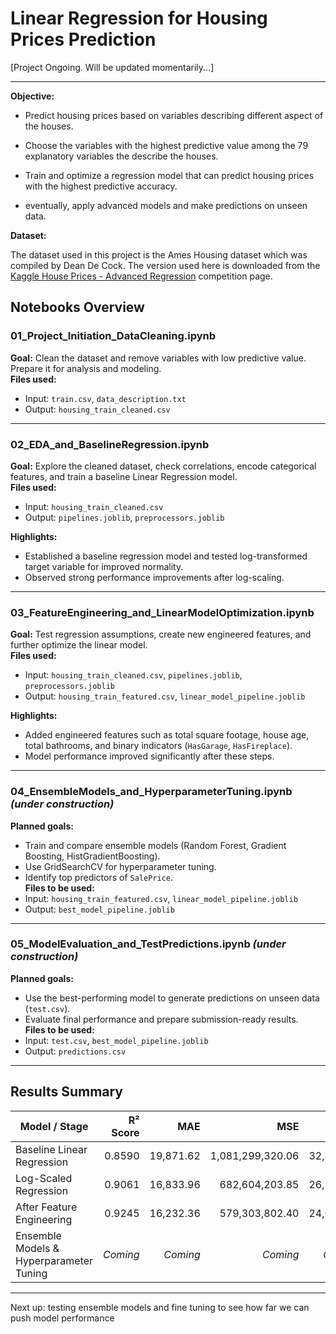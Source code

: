 # **Linear Regression for Housing Prices Prediction**

[Project Ongoing. Will be updated momentarily...]

---

**Objective:**

* Predict housing prices based on variables describing different aspect of the houses.

* Choose the variables with the highest predictive value among the 79 explanatory variables the describe the houses.

* Train and optimize a regression model that can predict housing prices with the highest predictive accuracy.

* eventually, apply advanced models and make predictions on unseen data.

**Dataset:**

The dataset used in this project is the Ames Housing dataset which was compiled by Dean De Cock. The version used here is downloaded from the [Kaggle House Prices - Advanced Regression](https://www.kaggle.com/competitions/house-prices-advanced-regression-techniques/overview) competition page.


## Notebooks Overview

### 01_Project_Initiation_DataCleaning.ipynb
**Goal:** Clean the dataset and remove variables with low predictive value. Prepare it for analysis and modeling.  
**Files used:**  
- Input: `train.csv`, `data_description.txt`  
- Output: `housing_train_cleaned.csv`

---

### 02_EDA_and_BaselineRegression.ipynb
**Goal:** Explore the cleaned dataset, check correlations, encode categorical features, and train a baseline Linear Regression model.  
**Files used:**  
- Input: `housing_train_cleaned.csv`  
- Output: `pipelines.joblib`, `preprocessors.joblib`

**Highlights:**  
- Established a baseline regression model and tested log-transformed target variable for improved normality.  
- Observed strong performance improvements after log-scaling.

---

### 03_FeatureEngineering_and_LinearModelOptimization.ipynb
**Goal:** Test regression assumptions, create new engineered features, and further optimize the linear model.  
**Files used:**  
- Input: `housing_train_cleaned.csv`, `pipelines.joblib`, `preprocessors.joblib`  
- Output: `housing_train_featured.csv`, `linear_model_pipeline.joblib`

**Highlights:**  
- Added engineered features such as total square footage, house age, total bathrooms, and binary indicators (`HasGarage`, `HasFireplace`).  
- Model performance improved significantly after these steps.

---

### 04_EnsembleModels_and_HyperparameterTuning.ipynb *(under construction)*
**Planned goals:**  
- Train and compare ensemble models (Random Forest, Gradient Boosting, HistGradientBoosting).  
- Use GridSearchCV for hyperparameter tuning.  
- Identify top predictors of `SalePrice`.  
**Files to be used:**  
- Input: `housing_train_featured.csv`, `linear_model_pipeline.joblib`  
- Output: `best_model_pipeline.joblib`

---

### 05_ModelEvaluation_and_TestPredictions.ipynb *(under construction)*
**Planned goals:**  
- Use the best-performing model to generate predictions on unseen data (`test.csv`).  
- Evaluate final performance and prepare submission-ready results.  
**Files to be used:**  
- Input: `test.csv`, `best_model_pipeline.joblib`  
- Output: `predictions.csv`

---

## Results Summary

| Model / Stage                      | R² Score | MAE        | MSE            | RMSE       |
|-----------------------------------|----------:|------------:|----------------:|------------:|
| Baseline Linear Regression        | 0.8590    | 19,871.62   | 1,081,299,320.06 | 32,883.12  |
| Log-Scaled Regression             | 0.9061    | 16,833.96   | 682,604,203.85  | 26,126.70  |
| After Feature Engineering         | 0.9245    | 16,232.36   | 579,303,802.40  | 24,068.73  |
| Ensemble Models & Hyperparameter Tuning | *Coming* | *Coming* | *Coming* | *Coming* |

---

Next up: testing ensemble models and fine tuning to see how far we can push model performance
```

